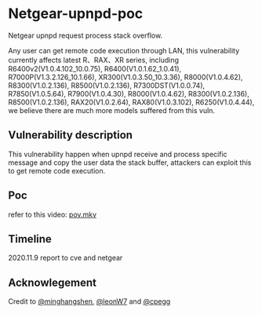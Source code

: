 # Netgear-upnpd-poc

Netgear upnpd request process stack overflow.

Any user can get remote code execution through LAN, this vulnerability currently affects latest R、RAX、XR series, including R6400v2(V1.0.4.102_10.0.75), R6400(V1.0.1.62_1.0.41), R7000P(V1.3.2.126_10.1.66), XR300(V1.0.3.50_10.3.36), R8000(V1.0.4.62), R8300(V1.0.2.136), R8500(V1.0.2.136), R7300DST(V1.0.0.74), R7850(V1.0.5.64), R7900(V1.0.4.30), R8000(V1.0.4.62), R8300(V1.0.2.136), R8500(V1.0.2.136), RAX20(V1.0.2.64), RAX80(V1.0.3.102), R6250(V1.0.4.44), we believe there are much more models suffered from this vuln.

## Vulnerability description

This vulnerability happen when upnpd receive and process specific message and copy the user data the stack buffer, attackers can exploit this to get remote code execution.

## Poc

refer to this video: [pov.mkv](./pov.mkv)

## Timeline

2020.11.9 report to cve and netgear

## Acknowlegement

Credit to [@minghangshen](https://github.com/minghangshen), [@leonW7](https://github.com/leonW7) and [@cpegg](https://github.com/cpeggg)